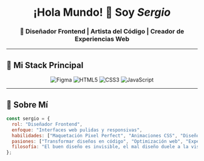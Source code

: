 <div align="center">
  
# ¡Hola Mundo! 👋 Soy _Sergio_  
### 🎨 **Diseñador Frontend** | **Artista del Código** | **Creador de Experiencias Web**
</div>

---

## 🚀 **Mi Stack Principal**

<p align="center">
  <img src="https://img.shields.io/badge/Figma-%23F24E1E.svg?style=for-the-badge&logo=figma&logoColor=white" alt="Figma">
  <img src="https://img.shields.io/badge/HTML5-%23E34F26.svg?style=for-the-badge&logo=html5&logoColor=white" alt="HTML5">
  <img src="https://img.shields.io/badge/CSS3-%231572B6.svg?style=for-the-badge&logo=css3&logoColor=white" alt="CSS3">
  <img src="https://img.shields.io/badge/JavaScript-%23F7DF1E.svg?style=for-the-badge&logo=javascript&logoColor=black" alt="JavaScript">
</p>

---

## 🌟 **Sobre Mí**

```javascript
const sergio = {
  rol: "Diseñador Frontend",
  enfoque: "Interfaces web pulidas y responsivas",
  habilidades: ["Maquetación Pixel Perfect", "Animaciones CSS", "Diseño UI/UX"],
  pasiones: ["Transformar diseños en código", "Optimización web", "Experiencias de usuario fluidas"],
  filosofía: "El buen diseño es invisible, el mal diseño duele a la vista"
};
